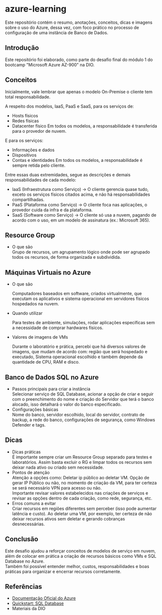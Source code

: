 # azure-learning
  Este repositório contém o resumo, anotações, conceitos, dicas e imagens sobre o uso do Azure, dessa vez, com foco prático no processo de configuração de uma instância de Banco de Dados.

## Introdução
  Este repositório foi elaborado, como parte do desafio final do módulo 1 do bootcamp "Microsoft Azure AZ-900" na DIO.

## Conceitos
  Inicialmente, vale lembrar que apenas o modelo On-Premise o cliente tem total responsabilidade.

  A respeito dos modelos, IaaS, PaaS e SaaS, para os serviços de:
  - Hosts físicos
  - Redes físicas
  - Datacenter físico
  Em todos os modelos, a responsabilidade é transferida para o provedor de nuvem.

  E para os serviços:
  - Informações e dados
  - Dispositivos
  - Contas e identidades
  Em todos os modelos, a responsabilidade é sempre retida pelo cliente.

  Entre essas duas extremidades, segue as descrições e demais responsabilidades de cada modelo:

  - IaaS (Infraestrutura como Serviço)   ->    O cliente gerencia quase tudo, exceto os serviços físicos citados acima, e não há responsabilidades compartilhadas.
  - PaaS (Plataforma como Serviço)       ->    O cliente foca nas aplicações, o provedor cuida da infra e da plataforma.
  - SaaS (Software como Serviço)         ->    O cliente só usa a nuvem, pagando de acordo com o uso, em um modelo de assinatura (ex.: Microsoft 365).

## Resource Group
  - O que são\
    Grupo de recursos, um agrupamento lógico onde pode ser agrupado todos os recursos, de forma organizada e subdividida.

## Máquinas Virtuais no Azure
  - O que são
    
    Computadores baseados em software, criados virtualmente, que executam os aplicativos e sistema operacional em servidores físicos hospedados na nuvem.
    
  - Quando utilizar
    
    Para testes de ambiente, simulações, rodar aplicações específicas sem a necessidade de comprar hardwares físicos.
    
  - Valores de imagens de VMs
    
    Durante o laboratório e prática, percebi que há diversos valores de imagens, que mudam de acordo com: região que será hospedado e executado,
    Sistema operacional escolhido e também depende da quantidade de CPU, RAM   e disco.

## Banco de Dados SQL no Azure
  - Passos principais para criar a instância\
  Selecionar serviço de SQL Database, acionar a opção de criar e seguir com o preenchimento do nome e criação do Servidor que terá o banco alocado, isso detalhará o valor do banco especificado.
  - Configurações básicas\
  Nome do banco, servidor escolhido, local do servidor, contrato de backup, a rede do banco, configurações de segurança, como Windows Defender e tags.

## Dicas
  - Dicas práticas\
  É importante sempre criar um Resource Group separado para testes e laboratórios. Assim basta excluir o RG e limpar todos os recursos sem deixar nada ativo ou criado sem necessidade.
  - Pontos de atenção\
  Atenção a opções como: Deletar ip público ao deletar VM. Opção de gerar IP Público ou não, no momento de criação da VM, para ter certeza se será necessário VPN para acesso ou não.\
  Importante revisar valores estabelecidos nas criações de serviços e revisar as opções dentro de cada criação, como rede, segurança, etc.
  - Erros comuns a evitar\
  Criar recursos em regiões diferentes sem perceber (isso pode aumentar latência e custo). Ao deletar uma VM, por exemplo, ter certeza de não deixar recursos ativos sem deletar e gerando cobranças desnecessárias.

## Conclusão
  Este desafio ajudou a reforçar conceitos de modelos de serviço em nuvem, além de colocar em prática a criação de recursos básicos como VMs e SQL Database no Azure.\
  Também foi possível entender melhor, custos, responsabilidades e boas práticas para organizar e encerrar recursos corretamente.

## Referências
  - [Documentação Oficial do Azure](https://learn.microsoft.com/azure)
  - [Quickstart: SQL Database](https://learn.microsoft.com/azure/azure-sql/database/single-database-create-quickstart)
  - Materiais da DIO
